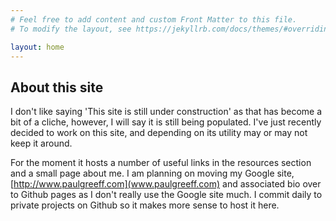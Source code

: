 ```yaml
---
# Feel free to add content and custom Front Matter to this file.
# To modify the layout, see https://jekyllrb.com/docs/themes/#overriding-theme-defaults

layout: home
---
```


## About this site
I don't like saying 'This site is still under construction' as that has become a bit of a cliche, however, I will say it is still being populated. I've just recently decided to work on this site, and depending on its utility may or may not keep it around.

For the moment it hosts a number of useful links in the resources section and a small page about me. I am planning on moving my Google site, [http://www.paulgreeff.com](www.paulgreeff.com) and associated bio over to Github pages as I don't really use the Google site much. I commit daily to private projects on Github so it makes more sense to host it here.
